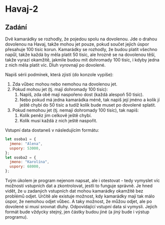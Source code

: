 # Havaj-2

## Zadání

Dvě kamarádky se rozhodly, že pojedou spolu na dovolenou. Jde o drahou dovolenou na Havaj, takže mohou jet pouze, pokud součet jejich úspor přesahuje 100 tisíc korun. Kamarádky se rozhodly, že budou platit všechno napůl, takže každá by měla platit 50 tisíc, ale hrozně se na dovolenou těší, takže vyrazí okamžitě, jakmile budou mít dohromady 100 tisíc, i kdyby jedna z nich měla platit víc. Dluh vyrovnají po dovolené.

Napiš sérii podmínek, která zjistí (do konzole vypíše):

1. Zda vůbec mohou nebo nemohou na dovolenou jet.
1. Pokud mohou jet (tj. mají dohromady 100 tisíc):
   1. Napiš, zda obě mají naspořeno dost (každá alespoň 50 tisíc).
   1. Nebo pokud má jedna kamarádka méně, tak napiš její jméno a kolik jí ještě chybí do 50 tisíc a tudíž kolik bude muset po dovolené splatit.
1. Pokud nemohou jet (tj. nemají dohromady 100 tisíc), tak napiš:
   1. Kolik peněz jim celkově ještě chybí.
   1. Kolik musí každá z nich ještě naspořit.

Vstupní data dostaneš v následujícím formátu:

```js
let osoba1 = {
  jmeno: "Alena",
  uspory: 53000,
};
let osoba2 = {
  jmeno: "Karolína",
  uspory: 68000,
};
```

Tvým úkolem je program nejenom napsat, ale i otestovat - tedy vymyslet víc možností vstupních dat a zkontrolovat, jestli to funguje správně. Je hned vidět, že u zadaných vstupních dat mohou kamarádky okamžitě bez problémů odjet. Určitě ale existuje možnost, kdy kamarádky mají tak málo úspor, že nemohou odjet vůbec. A taky možnost, že můžou odjet, ale po dovolené si musí srovnat dluhy. Odpovídající vstupní data si vymysli. Jejich formát bude vždycky stejný, jen částky budou jiné (a jiný bude i výstup programu).
